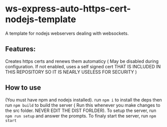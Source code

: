 # ws-express-auto-https-cert-nodejs-template
A template for nodejs webservers dealing with websockets.
## Features:
Creates https certs and renews them automaticy ( May be disabled during configuration. If not enabled, uses a self signed cert THAT IS INCLUDED IN THIS REPOSITORY SO IT IS NEARLY USELESS FOR SECURITY )
## How to use
(You must have npm and nodejs installed).
run ```npm i``` to install the deps then run ```npm build``` to build the server ( Run this whenever you make changes to the src folder. NEVER EDIT THE DIST FORLDER). To setup the server, run ```npm run setup``` and answer the prompts. To finaly start the server, run ```npm start```
